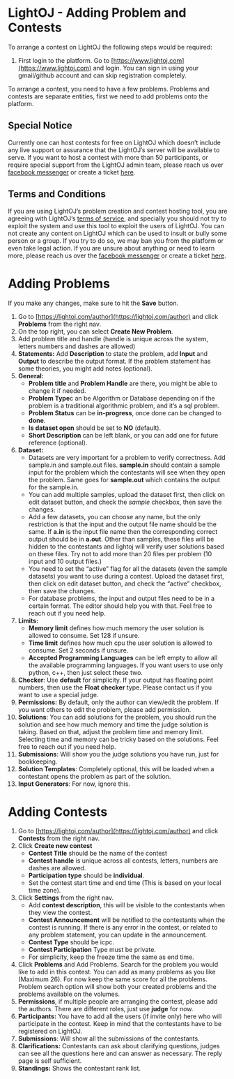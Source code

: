 # LightOJ - Adding Problem and Contests

To arrange a contest on LightOJ the following steps would be required:



1. First login to the platform. Go to [https://www.lightoj.com](https://www.lightoj.com) and login. You can sign in using your gmail/github account and can skip registration completely.

To arrange a contest, you need to have a few problems. Problems and contests are separate entities, first we need to add problems onto the platform.


## Special Notice

Currently one can host contests for free on LightOJ which doesn’t include any live support or assurance that the LightOJ’s server will be available to serve. If you want to host a contest with more than 50 participants, or require special support from the LightOJ admin team, please reach us over [facebook messenger](https://m.me/lightoj) or create a ticket  [here](https://github.com/lightoj-dev/bugs-and-features/issues).


## Terms and Conditions

If you are using LightOJ’s problem creation and contest hosting tool, you are agreeing with LightOJ’s [terms of service](https://github.com/lightoj-dev/privacy-policy/blob/master/terms-of-service.md), and specially you should not try to exploit the system and use this tool to exploit the users of LightOJ. You can not create any content on LightOJ which can be used to insult or bully some person or a group. If you try to do so, we may ban you from the platform or even take legal action. If you are unsure about anything or need to learn more, please reach us over the [facebook messenger](https://m.me/lightoj) or create a ticket [here](https://github.com/lightoj-dev/bugs-and-features/issues).


# Adding Problems

If you make any changes, make sure to hit the **Save** button.



1. Go to [https://lightoj.com/author](https://lightoj.com/author) and click **Problems** from the right nav.
2. On the top right, you can select **Create New Problem**.
3. Add problem title and handle (handle is unique across the system, letters numbers and dashes are allowed)
4. **Statements:** Add **Description** to state the problem, add **Input** and **Output** to describe the output format. If the problem statement has some theories, you might add notes (optional).
5. **General:**
    - **Problem title** and **Problem Handle** are there, you might be able to change it if needed.
    - **Problem Type**c an be Algorithm or Database depending on if the problem is a traditional algorithmic problem, and it’s a sql problem.
    - **Problem Status** can be **in-progress**, once done can be changed to **done**.
    - **Is dataset open** should be set to **NO** (default).
    - **Short Description** can be left blank, or you can add one for future reference (optional).
6. **Dataset:**
    - Datasets are very important for a problem to verify correctness. Add sample.in and sample.out files. **sample.in** should contain a sample input for the problem which the contestants will see when they open the problem. Same goes for **sample.out** which contains the output for the sample.in.
    - You can add multiple samples, upload the dataset first, then click on edit dataset button, and check the _sample_ checkbox, then save the changes.
    - Add a few datasets, you can choose any name, but the only restriction is that the input and the output file name should be the same. If **a.in** is the input file name then the corresponding correct output should be in **a.out**. Other than samples, these files will be hidden to the contestants and lightoj will verify user solutions based on these files. Try not to add more than 20 files per problem (10 input and 10 output files.)
    - You need to set the “active” flag for all the datasets (even the sample datasets) you want to use during a contest. Upload the dataset first, then click on edit dataset button, and check the “active” checkbox, then save the changes.
    - For database problems, the input and output files need to be in a certain format. The editor should help you with that. Feel free to reach out if you need help.
7. **Limits:**
    - **Memory limit** defines how much memory the user solution is allowed to consume. Set 128 if unsure.
    - **Time limit** defines how much cpu the user solution is allowed to consume. Set 2 seconds if unsure.
    - **Accepted Programming Languages** can be left empty to allow all the available programming languages. If you want users to use only python, c++, then just select these two.
8. **Checker**: Use **default** for simplicity. If your output has floating point numbers, then use the **Float checker** type. Please contact us if you want to use a special judge.
9. **Permissions:** By default, only the author can view/edit the problem. If you want others to edit the problem, please add permission. 
10. **Solutions**: You can add solutions for the problem, you should run the solution and see how much memory and time the judge solution is taking. Based on that, adjust the problem time and memory limit. Selecting time and memory can be tricky based on the solutions. Feel free to reach out if you need help.
11. **Submissions**: Will show you the judge solutions you have run, just for bookkeeping.
12. **Solution Templates**: Completely optional, this will be loaded when a contestant opens the problem as part of the solution.
13. **Input Generators**: For now, ignore this.


# Adding Contests

1. Go to [https://lightoj.com/author](https://lightoj.com/author) and click **Contests** from the right nav.
2. Click **Create new contest**
    - **Contest Title** should be the name of the contest
    - **Contest handle** is unique across all contests, letters, numbers are dashes are allowed.
    - **Participation type** should be **individual**.
    - Set the contest start time and end time (This is based on your local time zone).
3. Click **Settings** from the right nav.
    - Add **contest description**, this will be visible to the contestants when they view the contest.
    - **Contest Announcement** will be notified to the contestants when the contest is running. If there is any error in the contest, or related to any problem statement, you can update in the announcement.
    - **Contest Type** should be icpc.
    - **Contest Participation** Type must be private.
    - For simplicity, keep the freeze time the same as end time.
4. Click **Problems** and Add Problems. Search for the problem you would like to add in this contest. You can add as many problems as you like (Maximum 26). For now keep the same score for all the problems. Problem search option will show both your created problems and the problems available on the volumes.
5. **Permissions**, if multiple people are arranging the contest, please add the authors. There are different roles, just use **judge** for now.
6. **Participants:** You have to add all the users (if invite only) here who will participate in the contest. Keep in mind that the contestants have to be registered on LightOJ.
7. **Submissions**: Will show all the submissions of the contestants.
8. **Clarifications:** Contestants can ask about clarifying questions, judges can see all the questions here and can answer as necessary. The reply page is self sufficient.
9. **Standings:** Shows the contestant rank list.
